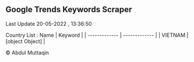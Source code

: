 

## Google Trends Keywords Scraper 
 
Last Update 20-05-2022 , 13:36:50

Country List :
 Name  | Keyword |
| ------------- | ------------- |
| VIETNAM | [object Object] |



© Abdul Muttaqin 
